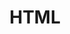 ---
view: category
lang: pt-br
order: 2
top: true
title: HTML
description: Fique por dentro no Ktquez play sobre o que há de melhores práticas do HTML Moderno, acessibilidade, semântica, dentre outros assuntos.
excerpt: Fique por dentro do que há de melhores práticas do HTML Moderno, acessibilidade, semântica, dentre outros assuntos.
slug: html5
meta:
  - property: og:image
    content: https://ktquez.com/share/ktquez-play-image-share.png
  - name: twitter:image
    content: https://ktquez.com/share/ktquez-play-image-share.png
---